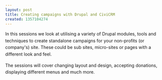 ```yaml
---
layout: post
title: Creating campaigns with Drupal and CiviCRM
created: 1357104274
---
```



<span style="line-height: 1.538em;">In this sessions we look at utilising a variety of Drupal modules, tools and techniques to create standalone campaigns for your non-profits (or company&#39;s) site. These could be sub sites, micro-sites or pages with a different look and feel.

<span style="line-height: 1.538em;">The sessions will cover changing layout and design, accepting donations, displaying different menus and much more.
